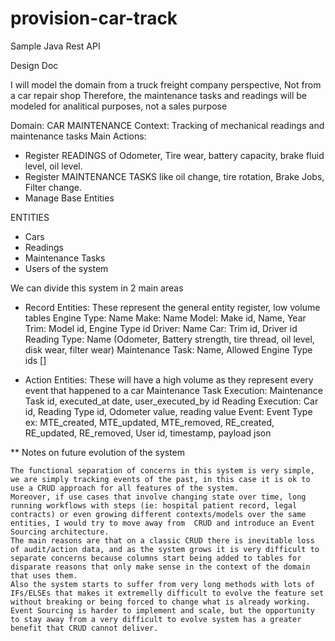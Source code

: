 # provision-car-track
Sample Java Rest API

Design Doc

I will model the domain from a truck  freight company perspective, Not from a car repair shop 
Therefore, the maintenance tasks and readings will be modeled for analitical purposes, not a sales purpose


Domain: CAR MAINTENANCE 
Context: Tracking of mechanical readings and maintenance tasks
Main Actions: 
 - Register READINGS of Odometer, Tire wear, battery capacity, brake fluid level, oil level.
 - Register MAINTENANCE TASKS like oil change, tire rotation, Brake Jobs, Filter change.
 - Manage Base Entities

ENTITIES
 - Cars
 - Readings
 - Maintenance Tasks
 - Users of the system

We can divide this system in 2 main areas

 - Record Entities: These represent the general entity register, low volume tables
    Engine Type: Name 
    Make: Name
    Model: Make id, Name, Year
    Trim: Model id, Engine Type id
    Driver: Name 
    Car: Trim id, Driver id
    Reading Type: Name (Odometer, Battery strength, tire thread, oil level, disk wear, filter wear)
    Maintenance Task: Name, Allowed Engine Type ids []
 
 - Action Entities: These will have a high volume as they represent every event that happened to a car 
    Maintenance Task Execution: Maintenance Task id, executed_at date, user_executed_by id
    Reading Execution: Car id, Reading Type id, Odometer value, reading value 
    Event: Event Type ex: MTE_created, MTE_updated, MTE_removed, RE_created, RE_updated, RE_removed, User id, timestamp, payload json



** Notes on future evolution of the system

    The functional separation of concerns in this system is very simple, we are simply tracking events of the past, in this case it is ok to use a CRUD approach for all features of the system. 
    Moreover, if use cases that involve changing state over time, long running workflows with steps (ie: hospital patient record, legal contracts) or even growing different contexts/models over the same entities, I would try to move away from  CRUD and introduce an Event Sourcing architecture. 
    The main reasons are that on a classic CRUD there is inevitable loss of audit/action data, and as the system grows it is very difficult to separate concerns because columns start being added to tables for disparate reasons that only make sense in the context of the domain that uses them. 
    Also the system starts to suffer from very long methods with lots of IFs/ELSEs that makes it extremelly difficult to evolve the feature set without breaking or being forced to change what is already working.
    Event Sourcing is harder to implement and scale, but the opportunity to stay away from a very difficult to evolve system has a greater benefit that CRUD cannot deliver.


